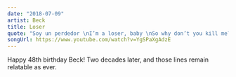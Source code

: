```yaml
---
date: "2018-07-09"
artist: Beck
title: Loser
quote: "Soy un perdedor \nI’m a loser, baby \nSo why don’t you kill me?"
songUrl: https://www.youtube.com/watch?v=YgSPaXgAdzE
---
```


Happy 48th birthday Beck! Two decades later, and those lines remain relatable as ever.